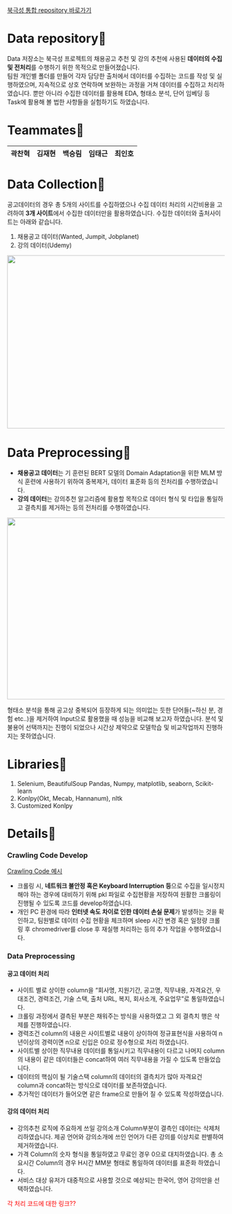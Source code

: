 [북극성 통합 repository 바로가기](https://github.com/KDT-AiVENGERS/.github/tree/develop/profile/polarstar)  
  
# Data repository📌
Data 저장소는 북극성 프로젝트의 채용공고 추천 및 강의 추천에 사용된 **데이터의 수집 및 전처리**를 수행하기 위한 목적으로 만들어졌습니다.  
팀원 개인별 폴더를 만들어 각자 담당한 출처에서 데이터를 수집하는 코드를 작성 및 실행하였으며, 지속적으로 상호 연락하며 보완하는 과정을 거쳐 데이터를 수집하고 처리하였습니다. 뿐만 아니라 수집한 데이터를 활용해 EDA, 형태소 분석, 단어 임베딩 등 Task에 활용해 볼 법한 사항들을 실험하기도 하였습니다.  
  
# Teammates📌
|곽찬혁|김재현|백승림|임태근|최인호|
|-----|-----|-----|-----|-----|
  
# Data Collection📌
공고데이터의 경우 총 5개의 사이트를 수집하였으나 수집 데이터 처리의 시간비용을 고려하여 **3개 사이트**에서 수집한 데이터만을 활용하였습니다. 수집한 데이터와 출처사이트는 아래와 같습니다.  
  
1. 채용공고 데이터(Wanted, Jumpit, Jobplanet)  
2. 강의 데이터(Udemy)  
  
<img src="https://github.com/KDT-AiVENGERS/Data/assets/77615059/118d5f8c-a7f0-4dba-a3ba-d7d866ea513f" width=900 height=400>
  
# Data Preprocessing📌
- **채용공고 데이터**는 기 훈련된 BERT 모델의 Domain Adaptation을 위한 MLM 방식 훈련에 사용하기 위하여 중복제거, 데이터 표준화 등의 전처리를 수행하였습니다.
- **강의 데이터**는 강의추천 알고리즘에 활용할 목적으로 데이터 형식 및 타입을 통일하고 결측치를 제거하는 등의 전처리를 수행하였습니다.
  
<img src="https://github.com/KDT-AiVENGERS/Data/assets/77615059/bda23fad-b379-4520-94c0-ce0fed89074b" width=650 height=420> 
  
형태소 분석을 통해 공고상 중복되어 등장하게 되는 의미없는 듯한 단어들(~하신 분, 경험 etc..)을 제거하여 Input으로 활용했을 때 성능을 비교해 보고자 하였습니다. 분석 및 불용어 선택까지는 진행이 되었으나 시간상 제약으로 모델학습 및 비교작업까지 진행하지는 못하였습니다.

# Libraries📌
1. Selenium, BeautifulSoup Pandas, Numpy, matplotlib, seaborn, Scikit-learn  
2. Konlpy(Okt, Mecab, Hannanum), nltk
3. Customized Konlpy

# Details📌
### Crawling Code Develop  
[Crawling Code 예시](https://github.com/KDT-AiVENGERS/PolarStar-Data/blob/develop/%EC%8A%B9%EB%A6%BC/01_JD_wanted/crawl_baseline_ver02.py)   
- 크롤링 시, **네트워크 불안정 혹은 Keyboard Interruption 등**으로 수집을 일시정지해야 하는 경우에 대비하기 위해 pkl 파일로 수집현황을 저장하여 원활한 크롤링이 진행될 수 있도록 코드를 develop하였습니다.  
- 개인 PC 환경에 따라 **인터넷 속도 차이로 인한 데이터 손실 문제**가 발생하는 것을 확인하고, 팀원별로 데이터 수집 현황을 체크하며 sleep 시간 변경 혹은 일정량 크롤링 후 chromedriver를 close 후 재실행 처리하는 등의 추가 작업을 수행하였습니다.  
  
### Data Preprocessing
#### 공고 데이터 처리
- 사이트 별로 상이한 column을 “회사명, 지원기간, 공고명, 직무내용, 자격요건, 우대조건, 경력조건, 기술 스택, 출처 URL, 복지, 회사소개, 주요업무”로 통일하였습니다.
- 크롤링 과정에서 결측된 부분은 채워주는 방식을 사용하였고 그 외 결측치 행은 삭제를 진행하였습니다.
- 경력조건 column의 내용은 사이트별로 내용이 상이하여 정규표현식을 사용하여 n년이상의 경력이면 n으로 신입은 0으로 정수형으로 처리 하였습니다.
- 사이트별 상이한 직무내용 데이터를 통일시키고 직무내용이 다르고 나머지 column의 내용이 같은 데이터들은 concat하여 여러 직무내용을 가질 수 있도록 만들었습니다.
- 데이터의 핵심이 될 기술스택 column의 데이터의 결측치가 많아 자격요건 column과 concat하는 방식으로 데이터를 보존하였습니다.
- 추가적인 데이터가 들어오면 같은 frame으로 만들어 질 수 있도록 작성하였습니다.
  
#### 강의 데이터 처리
- 강의추천 로직에 주요하게 쓰일 강의소개 Column부분이 결측인 데이터는 삭제처리하였습니다. 제공 언어와 강의소개에 쓰인 언어가 다른 강의를 이상치로 판별하여 제거하였습니다.
- 가격 Column의 숫자 형식을 통일하였고 무료인 경우 0으로 대치하였습니다. 총 소요시간 Column의 경우 H시간 MM분 형태로 통일하여 데이터를 표준화 하였습니다.
- 서비스 대상 유저가 대중적으로 사용할 것으로 예상되는 한국어, 영어 강의만을 선택하였습니다.  
  
<span style="color:red">각 처리 코드에 대한 링크??</span>  
